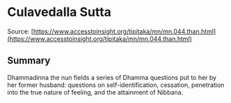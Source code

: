 # Culavedalla Sutta



Source: [https://www.accesstoinsight.org/tipitaka/mn/mn.044.than.html](https://www.accesstoinsight.org/tipitaka/mn/mn.044.than.html)



## Summary

Dhammadinna the nun fields a series of Dhamma questions put to her by her former husband: questions on self-identification, cessation, penetration into the true nature of feeling, and the attainment of Nibbana.